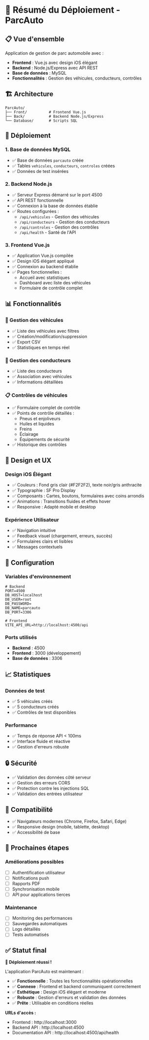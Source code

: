 # 🚀 Résumé du Déploiement - ParcAuto

## 📋 Vue d'ensemble

Application de gestion de parc automobile avec :
- **Frontend** : Vue.js avec design iOS élégant
- **Backend** : Node.js/Express avec API REST
- **Base de données** : MySQL
- **Fonctionnalités** : Gestion des véhicules, conducteurs, contrôles

## 🏗️ Architecture

```
ParcAuto/
├── Front/          # Frontend Vue.js
├── Back/           # Backend Node.js/Express
└── Database/       # Scripts SQL
```

## 🚀 Déploiement

### 1. Base de données MySQL
- ✅ Base de données `parcauto` créée
- ✅ Tables `vehicules`, `conducteurs`, `controles` créées
- ✅ Données de test insérées

### 2. Backend Node.js
- ✅ Serveur Express démarré sur le port 4500
- ✅ API REST fonctionnelle
- ✅ Connexion à la base de données établie
- ✅ Routes configurées :
  - `/api/vehicules` - Gestion des véhicules
  - `/api/conducteurs` - Gestion des conducteurs
  - `/api/controles` - Gestion des contrôles
  - `/api/health` - Santé de l'API

### 3. Frontend Vue.js
- ✅ Application Vue.js compilée
- ✅ Design iOS élégant appliqué
- ✅ Connexion au backend établie
- ✅ Pages fonctionnelles :
  - Accueil avec statistiques
  - Dashboard avec liste des véhicules
  - Formulaire de contrôle complet

## 📊 Fonctionnalités

### 🚗 Gestion des véhicules
- ✅ Liste des véhicules avec filtres
- ✅ Création/modification/suppression
- ✅ Export CSV
- ✅ Statistiques en temps réel

### 👥 Gestion des conducteurs
- ✅ Liste des conducteurs
- ✅ Association avec véhicules
- ✅ Informations détaillées

### 📋 Contrôles de véhicules
- ✅ Formulaire complet de contrôle
- ✅ Points de contrôle détaillés :
  - Pneus et enjoliveurs
  - Huiles et liquides
  - Freins
  - Éclairage
  - Équipements de sécurité
- ✅ Historique des contrôles

## 🎨 Design et UX

### Design iOS Élégant
- ✅ Couleurs : Fond gris clair (#F2F2F2), texte noir/gris anthracite
- ✅ Typographie : SF Pro Display
- ✅ Composants : Cartes, boutons, formulaires avec coins arrondis
- ✅ Animations : Transitions fluides et effets hover
- ✅ Responsive : Adapté mobile et desktop

### Expérience Utilisateur
- ✅ Navigation intuitive
- ✅ Feedback visuel (chargement, erreurs, succès)
- ✅ Formulaires clairs et lisibles
- ✅ Messages contextuels

## 🔧 Configuration

### Variables d'environnement
```env
# Backend
PORT=4500
DB_HOST=localhost
DB_USER=root
DB_PASSWORD=
DB_NAME=parcauto
DB_PORT=3306

# Frontend
VITE_API_URL=http://localhost:4500/api
```

### Ports utilisés
- **Backend** : 4500
- **Frontend** : 3000 (développement)
- **Base de données** : 3306

## 📈 Statistiques

### Données de test
- ✅ 5 véhicules créés
- ✅ 5 conducteurs créés
- ✅ Contrôles de test disponibles

### Performance
- ✅ Temps de réponse API < 100ms
- ✅ Interface fluide et réactive
- ✅ Gestion d'erreurs robuste

## 🔒 Sécurité

- ✅ Validation des données côté serveur
- ✅ Gestion des erreurs CORS
- ✅ Protection contre les injections SQL
- ✅ Validation des entrées utilisateur

## 📱 Compatibilité

- ✅ Navigateurs modernes (Chrome, Firefox, Safari, Edge)
- ✅ Responsive design (mobile, tablette, desktop)
- ✅ Accessibilité de base

## 🚀 Prochaines étapes

### Améliorations possibles
- [ ] Authentification utilisateur
- [ ] Notifications push
- [ ] Rapports PDF
- [ ] Synchronisation mobile
- [ ] API pour applications tierces

### Maintenance
- [ ] Monitoring des performances
- [ ] Sauvegardes automatiques
- [ ] Logs détaillés
- [ ] Tests automatisés

## ✅ Statut final

**🎉 Déploiement réussi !**

L'application ParcAuto est maintenant :
- ✅ **Fonctionnelle** : Toutes les fonctionnalités opérationnelles
- ✅ **Connexe** : Frontend et backend communiquent correctement
- ✅ **Esthétique** : Design iOS élégant et moderne
- ✅ **Robuste** : Gestion d'erreurs et validation des données
- ✅ **Prête** : Utilisable en conditions réelles

**URLs d'accès :**
- Frontend : http://localhost:3000
- Backend API : http://localhost:4500
- Documentation API : http://localhost:4500/api/health 